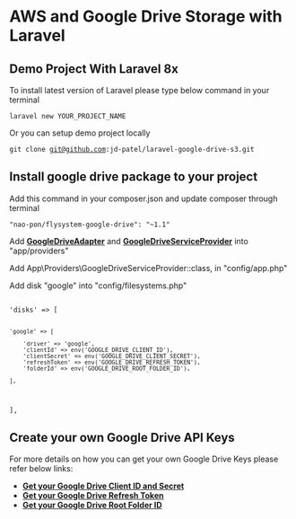 # AWS and Google Drive Storage with Laravel

## Demo Project With Laravel 8x

To install latest version of Laravel please type below command in your terminal

<code>laravel new YOUR_PROJECT_NAME</code>

Or you can setup demo project locally

<code>git clone git@github.com:jd-patel/laravel-google-drive-s3.git</code>

## Install google drive package to your project

Add this command in your composer.json and update composer through terminal

<code>"nao-pon/flysystem-google-drive": "~1.1"</code>

Add **[GoogleDriveAdapter](https://github.com/jd-patel/laravel-google-drive-s3/blob/master/app/Providers/GoogleDriveAdapter.php)** and **[GoogleDriveServiceProvider](https://github.com/jd-patel/laravel-google-drive-s3/blob/master/app/Providers/GoogleDriveServiceProvider.php)** into "app/providers"

Add App\Providers\GoogleDriveServiceProvider::class, in "config/app.php"

Add disk "google" into "config/filesystems.php"

<code>
'disks' => [

    'google' => [

        'driver' => 'google',
        'clientId' => env('GOOGLE_DRIVE_CLIENT_ID'),
        'clientSecret' => env('GOOGLE_DRIVE_CLIENT_SECRET'),
        'refreshToken' => env('GOOGLE_DRIVE_REFRESH_TOKEN'),
        'folderId' => env('GOOGLE_DRIVE_ROOT_FOLDER_ID'),

    ],

],
</code>

## Create your own Google Drive API Keys

For more details on how you can get your own Google Drive Keys please refer below links:

- **[Get your Google Drive Client ID and Secret](#)**
- **[Get your Google Drive Refresh Token](#)**
- **[Get your Google Drive Root Folder ID](#)**

